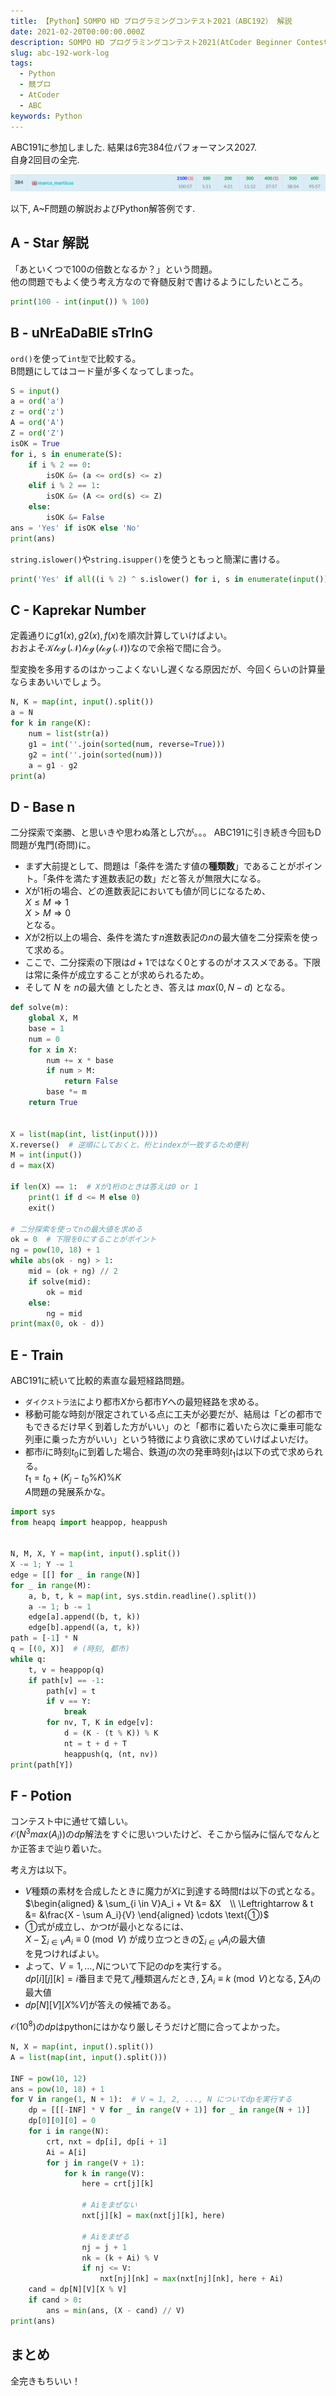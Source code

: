 ```yaml
---
title: 【Python】SOMPO HD プログラミングコンテスト2021（ABC192） 解説
date: 2021-02-20T00:00:00.000Z
description: SOMPO HD プログラミングコンテスト2021(AtCoder Beginner Contest 192, ABC192)に参加しました。結果は6完384位パフォーマンス2027. A~F問題の解説およびPython解答例を掲載します。
slug: abc-192-work-log
tags: 
  - Python
  - 競プロ
  - AtCoder
  - ABC
keywords: Python
---
```


ABC191に参加しました. 結果は$6$完$384$位パフォーマンス$2027$.  
自身2回目の全完.  

![ABC192_ranking](ABC192_ranking.png)

以下, A~F問題の解説およびPython解答例です.



<adsense></adsense>



## A - Star 解説
「あといくつで100の倍数となるか？」という問題。  
他の問題でもよく使う考え方なので脊髄反射で書けるようにしたいところ。  

```python
print(100 - int(input()) % 100)

```

## B - uNrEaDaBlE sTrInG
`ord()`を使って`int型`で比較する。  
B問題にしてはコード量が多くなってしまった。  

```python
S = input()
a = ord('a')
z = ord('z')
A = ord('A')
Z = ord('Z')
isOK = True
for i, s in enumerate(S):
    if i % 2 == 0:
        isOK &= (a <= ord(s) <= z)
    elif i % 2 == 1:
        isOK &= (A <= ord(s) <= Z)
    else:
        isOK &= False
ans = 'Yes' if isOK else 'No'
print(ans)
```

`string.islower()`や`string.isupper()`を使うともっと簡潔に書ける。
```python
print('Yes' if all((i % 2) ^ s.islower() for i, s in enumerate(input())) else 'No')

```

<adsense></adsense>

## C - Kaprekar Number
定義通りに$g1(x), g2(x), f(x)$を順次計算していけばよい。  
おおよそ$\mathcal{K\log(N)\log(\log(N))}$なので余裕で間に合う。

型変換を多用するのはかっこよくないし遅くなる原因だが、今回くらいの計算量ならまあいいでしょう。

```python
N, K = map(int, input().split())
a = N
for k in range(K):
    num = list(str(a))
    g1 = int(''.join(sorted(num, reverse=True)))
    g2 = int(''.join(sorted(num)))
    a = g1 - g2
print(a)

```

## D - Base n
二分探索で楽勝、と思いきや思わぬ落とし穴が。。。
ABC191に引き続き今回もD問題が鬼門(奇問)に。


- まず大前提として、問題は「条件を満たす値の**種類数**」であることがポイント。「条件を満たす進数表記の数」だと答えが無限大になる。  
- $X$が$1$桁の場合、どの進数表記においても値が同じになるため、  
$X \leq M \Rightarrow 1$  
$X > M \Rightarrow 0$  
となる。  
- $X$が$2$桁以上の場合、条件を満たす$n$進数表記の$n$の最大値を二分探索を使って求める。  
- ここで、二分探索の下限は$d + 1$ではなく$0$とするのがオススメである。下限は常に条件が成立することが求められるため。  
- そして $N$ を $n$の最大値 としたとき、答えは $max(0, N - d)$ となる。

```python
def solve(m):
    global X, M
    base = 1
    num = 0
    for x in X:
        num += x * base
        if num > M:
            return False
        base *= m
    return True


X = list(map(int, list(input())))
X.reverse()  # 逆順にしておくと、桁とindexが一致するため便利
M = int(input())
d = max(X)

if len(X) == 1:  # Xが1桁のときは答えは0 or 1
    print(1 if d <= M else 0)
    exit()

# 二分探索を使ってnの最大値を求める
ok = 0  # 下限を0にすることがポイント
ng = pow(10, 18) + 1
while abs(ok - ng) > 1:
    mid = (ok + ng) // 2
    if solve(mid):
        ok = mid
    else:
        ng = mid
print(max(0, ok - d))

```

<adsense></adsense>

## E - Train
ABC191に続いて比較的素直な最短経路問題。

- `ダイクストラ法`により都市$X$から都市$Y$への最短経路を求める。
- 移動可能な時刻が限定されている点に工夫が必要だが、結局は「どの都市でもできるだけ早く到着した方がいい」のと「都市に着いたら次に乗車可能な列車に乗った方がいい」という特徴により貪欲に求めていけばよいだけ。  
- 都市$i$に時刻$t_0$に到着した場合、鉄道$j$の次の発車時刻$t_1$は以下の式で求められる。  
$t_1 = t_0 + (K_j - t_0 \% K) \% K$  
$A$問題の発展系かな。

```python
import sys
from heapq import heappop, heappush


N, M, X, Y = map(int, input().split())
X -= 1; Y -= 1
edge = [[] for _ in range(N)]
for _ in range(M):
    a, b, t, k = map(int, sys.stdin.readline().split())
    a -= 1; b -= 1
    edge[a].append((b, t, k))
    edge[b].append((a, t, k))
path = [-1] * N
q = [(0, X)]  # (時刻, 都市)
while q:
    t, v = heappop(q)
    if path[v] == -1:
        path[v] = t
        if v == Y:
            break
        for nv, T, K in edge[v]:
            d = (K - (t % K)) % K
            nt = t + d + T
            heappush(q, (nt, nv))
print(path[Y])
```

<adsense></adsense>

## F - Potion
コンテスト中に通せて嬉しい。  
$\mathcal{O}(N^3max(A_i))$の$dp$解法をすぐに思いついたけど、そこから悩みに悩んでなんとか正答まで辿り着いた。

考え方は以下。
- $V$種類の素材を合成したときに魔力が$X$に到達する時間$t$は以下の式となる。  
$\begin{aligned} & \sum_{i \in V}A_i + Vt &= &X　\\ \Leftrightarrow & t &= &\frac{X - \sum A_i}{V} \end{aligned} \cdots \text{①}$  
- $\text{①}$式が成立し、かつ$t$が最小となるには、  
$X - \sum_{i \in V}A_i \equiv 0 \pmod V$ が成り立つときの$\sum_{i \in V}A_i$の最大値    
を見つければよい。  
- よって、$V = 1, \dots, N$について下記の$dp$を実行する。  
$dp[i][j][k] = i \text{番目まで見て,} j \text{種類選んだとき, } \sum A_i \equiv k \pmod V \text{となる, }\sum A_i \text{の最大値}$
- $dp[N][V][X \% V]$が答えの候補である。

$\mathcal{O}(10^8)$の$dp$はpythonにはかなり厳しそうだけど間に合ってよかった。

```python
N, X = map(int, input().split())
A = list(map(int, input().split()))

INF = pow(10, 12)
ans = pow(10, 18) + 1
for V in range(1, N + 1):  # V = 1, 2, ..., N についてdpを実行する
    dp = [[[-INF] * V for _ in range(V + 1)] for _ in range(N + 1)]
    dp[0][0][0] = 0
    for i in range(N):
        crt, nxt = dp[i], dp[i + 1]
        Ai = A[i]
        for j in range(V + 1):
            for k in range(V):
                here = crt[j][k]

                # Aiをまぜない
                nxt[j][k] = max(nxt[j][k], here)

                # Aiをまぜる
                nj = j + 1
                nk = (k + Ai) % V
                if nj <= V:
                    nxt[nj][nk] = max(nxt[nj][nk], here + Ai)
    cand = dp[N][V][X % V]
    if cand > 0:
        ans = min(ans, (X - cand) // V)
print(ans)

```

## まとめ
全完きもちいい！